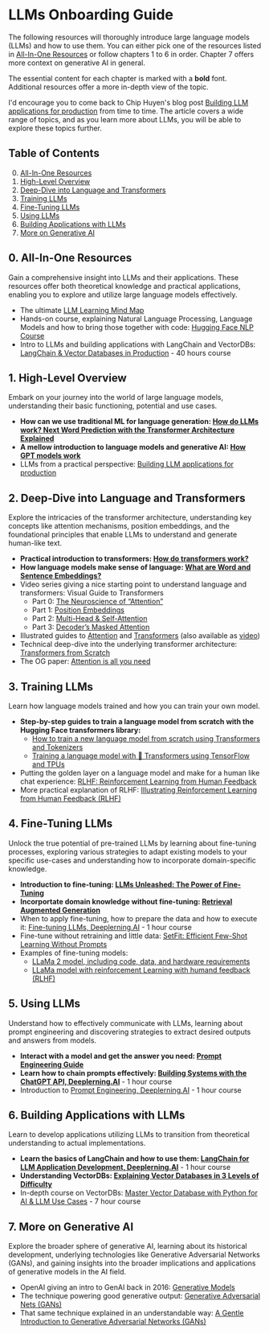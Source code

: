 # LLMs Onboarding Guide
The following resources will thoroughly introduce large language models (LLMs) and how to use them. You can either pick one of the resources listed in [All-In-One Resources](#0-all-in-one-resources) or follow chapters 1 to 6 in order. Chapter 7 offers more context on generative AI in general. 

The essential content for each chapter is marked with a **bold** font. Additional resources offer a more in-depth view of the topic.  

I'd encourage you to come back to Chip Huyen's blog post [Building LLM applications for production](https://huyenchip.com/2023/04/11/llm-engineering.html) from time to time. The article covers a wide range of topics, and as you learn more about LLMs, you will be able to explore these topics further.

## Table of Contents
0. [All-In-One Resources](#0-all-in-one-resources)
1. [High-Level Overview](#1-high-level-overview)
2. [Deep-Dive into Language and Transformers](#2-deep-dive-into-language-and-transformers)
3. [Training LLMs](#3-training-llms)
4. [Fine-Tuning LLMs](#4-fine-tuning-llms)
5. [Using LLMs](#5-using-llms)
6. [Building Applications with LLMs](#6-building-applications-with-llms)
7. [More on Generative AI](#7-more-on-generative-ai)

## 0. All-In-One Resources
Gain a comprehensive insight into LLMs and their applications. These resources offer both theoretical knowledge and practical applications, enabling you to explore and utilize large language models effectively.
- The ultimate [LLM Learning Mind Map](https://lucid.app/lucidspark/98705f5a-a385-4820-a648-be35c9d1cda6/edit?page=0_0#)
- Hands-on course, explaining Natural Language Processing, Language Models and how to bring those together with code: [Hugging Face NLP Course](https://huggingface.co/learn/nlp-course/chapter0/1?fw=pt)
- Intro to LLMs and building applications with LangChain and VectorDBs: [LangChain & Vector Databases in Production](https://learn.activeloop.ai/courses/langchain) - 40 hours course

## 1. High-Level Overview
Embark on your journey into the world of large language models, understanding their basic functioning, potential and use cases.
- **How can we use traditional ML for language generation: [How do LLMs work? Next Word Prediction with the Transformer Architecture Explained](https://www.youtube.com/watch?v=wl3mbqOtlmM)**
- **A mellow introduction to language models and generative AI: [How GPT models work](https://towardsdatascience.com/how-gpt-models-work-b5f4517d5b5)**
- LLMs from a practical perspective: [Building LLM applications for production](https://huyenchip.com/2023/04/11/llm-engineering.html)

## 2. Deep-Dive into Language and Transformers
Explore the intricacies of the transformer architecture, understanding key concepts like attention mechanisms, position embeddings, and the foundational principles that enable LLMs to understand and generate human-like text.
- **Practical introduction to transformers: [How do transformers work?](https://huggingface.co/learn/nlp-course/chapter1/4)**
- **How language models make sense of language: [What are Word and Sentence Embeddings?](https://txt.cohere.com/sentence-word-embeddings/)**
- Video series giving a nice starting point to understand language and transformers: Visual Guide to Transformers
  - Part 0: [The Neuroscience of “Attention”](https://www.youtube.com/watch?v=48gBPL7aHJY)
  - Part 1: [Position Embeddings](https://www.youtube.com/watch?v=dichIcUZfOw)
  - Part 2: [Multi-Head & Self-Attention](https://www.youtube.com/watch?v=mMa2PmYJlCo)
  - Part 3: [Decoder’s Masked Attention](https://www.youtube.com/watch?v=gJ9kaJsE78k&t=172s)
- Illustrated guides to [Attention](https://jalammar.github.io/visualizing-neural-machine-translation-mechanics-of-seq2seq-models-with-attention/) and [Transformers](https://jalammar.github.io/illustrated-transformer/) (also available as [video](https://www.youtube.com/watch?v=-QH8fRhqFHM))
- Technical deep-dive into the underlying transformer architecture: [Transformers from Scratch](https://e2eml.school/transformers.html)
- The OG paper: [Attention is all you need](https://proceedings.neurips.cc/paper/2017/file/3f5ee243547dee91fbd053c1c4a845aa-Paper.pdf)

## 3. Training LLMs
Learn how language models trained and how you can train your own model.
- **Step-by-step guides to train a language model from scratch with the Hugging Face transformers library:**
  - [How to train a new language model from scratch using Transformers and Tokenizers](https://huggingface.co/blog/how-to-train)
  - [Training a language model with 🤗 Transformers using TensorFlow and TPUs](https://huggingface.co/blog/tf_tpu)
- Putting the golden layer on a language model and make for a human like chat experience: [RLHF: Reinforcement Learning from Human Feedback](https://huyenchip.com/2023/05/02/rlhf.html)
- More practical explanation of RLHF: [Illustrating Reinforcement Learning from Human Feedback (RLHF)](https://huggingface.co/blog/rlhf)

## 4. Fine-Tuning LLMs
Unlock the true potential of pre-trained LLMs by learning about fine-tuning processes, exploring various strategies to adapt existing models to your specific use-cases and understanding how to incorporate domain-specific knowledge.
- **Introduction to fine-tuning: [LLMs Unleashed: The Power of Fine-Tuning](https://lucaspauker.com/articles/llms-unleashed-the-power-of-fine-tuning)**
- **Incorportate domain knowledge without fine-tuning: [Retrieval Augmented Generation](https://www.promptingguide.ai/techniques/rag)**
- When to apply fine-tuning, how to prepare the data and how to execute it: [Fine-tuning LLMs, Deeplerning.AI](https://www.deeplearning.ai/short-courses/finetuning-large-language-models/) - 1 hour course
- Fine-tune without retraining and little data: [SetFit: Efficient Few-Shot Learning Without Prompts](https://huggingface.co/blog/setfit)
- Examples of fine-tuning models:
  - [LLaMa 2 model, including code, data, and hardware requirements](https://huggingface.co/blog/ram-efficient-pytorch-fsdp)
  - [LLaMa model with reinforcement Learning with humand feedback (RLHF)](https://huggingface.co/blog/stackllama)

## 5. Using LLMs
Understand how to effectively communicate with LLMs, learning about prompt engineering and discovering strategies to extract desired outputs and answers from models.
- **Interact with a model and get the answer you need: [Prompt Engineering Guide](https://www.promptingguide.ai)**
- **Learn how to chain prompts effectively: [Building Systems with the ChatGPT API, Deeplerning.AI](https://www.deeplearning.ai/short-courses/building-systems-with-chatgpt/)** - 1 hour course
- Introduction to [Prompt Engineering, Deeplerning.AI](https://www.deeplearning.ai/short-courses/chatgpt-prompt-engineering-for-developers/) - 1 hour course

## 6. Building Applications with LLMs
Learn to develop applications utilizing LLMs to transition from theoretical understanding to actual implementations.
- **Learn the basics of LangChain and how to use them: [LangChain for LLM Application Development, Deeplerning.AI](https://www.deeplearning.ai/short-courses/langchain-for-llm-application-development/)** - 1 hour course
- **Understanding VectorDBs: [Explaining Vector Databases in 3 Levels of Difficulty](https://towardsdatascience.com/explaining-vector-databases-in-3-levels-of-difficulty-fc392e48ab78)**
- In-depth course on VectorDBs: [Master Vector Database with Python for AI & LLM Use Cases](https://www.udemy.com/course/vector-db/) - 7 hour course

## 7. More on Generative AI
Explore the broader sphere of generative AI, learning about its historical development, underlying technologies like Generative Adversarial Networks (GANs), and gaining insights into the broader implications and applications of generative models in the AI field.
- OpenAI giving an intro to GenAI back in 2016: [Generative Models](https://openai.com/research/generative-models)
- The technique powering good generative output: [Generative Adversarial Nets (GANs)](https://arxiv.org/pdf/1406.2661.pdf)
- That same technique explained in an understandable way: [A Gentle Introduction to Generative Adversarial Networks (GANs)](https://machinelearningmastery.com/what-are-generative-adversarial-networks-gans/)
